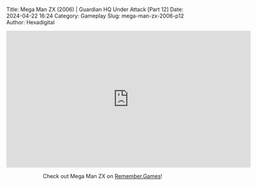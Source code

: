 Title: Mega Man ZX (2006) | Guardian HQ Under Attack [Part 12]
Date: 2024-04-22 16:24
Category: Gameplay
Slug: mega-man-zx-2006-p12
Author: Hexadigital

<center><iframe src="https://www.youtube.com/embed/jEJQC35i994?feature=oembed" allow="accelerometer; autoplay; encrypted-media; gyroscope; picture-in-picture" width="640" height="360" frameborder="0"></iframe>

Check out Mega Man ZX on [Remember.Games](https://remember.games/game/2297/mega-man-zx/)!</center>